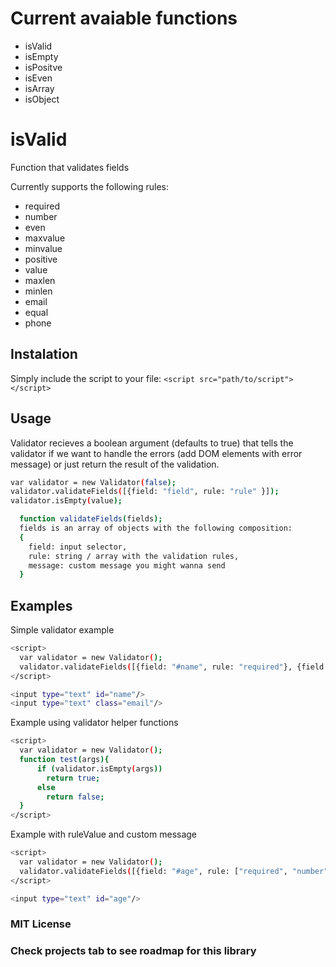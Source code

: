 # Current avaiable functions
  - isValid
  - isEmpty
  - isPositve
  - isEven
  - isArray
  - isObject

# isValid
Function that validates fields

Currently supports the following rules:
  - required
  - number
  - even
  - maxvalue
  - minvalue
  - positive
  - value
  - maxlen
  - minlen
  - email
  - equal
  - phone

## Instalation
Simply include the script to your file: ``<script src="path/to/script"></script>``

## Usage
Validator recieves a boolean argument (defaults to true) that tells the validator if we want to handle the errors (add DOM elements with error message) or just return the result of the validation.
```sh
var validator = new Validator(false);
validator.validateFields([{field: "field", rule: "rule" }]);
validator.isEmpty(value);
```

```sh
  function validateFields(fields);
  fields is an array of objects with the following composition:
  {
    field: input selector,
    rule: string / array with the validation rules,
    message: custom message you might wanna send
  }
```

## Examples

Simple validator example
```sh
<script>
  var validator = new Validator();
  validator.validateFields([{field: "#name", rule: "required"}, {field: "#email", rule: ["required", "email"]}]);
</script>

<input type="text" id="name"/>
<input type="text" class="email"/>
```

Example using validator helper functions

```sh
<script>
  var validator = new Validator();
  function test(args){
      if (validator.isEmpty(args)) 
        return true;
      else
        return false;
  }
</script>
```

Example with ruleValue and custom message

```sh
<script>
  var validator = new Validator();
  validator.validateFields([{field: "#age", rule: ["required", "number", "positive", {rule: "maxvalue", value: "120", message: "Come on, you're not that old!"}]}]);
</script>

<input type="text" id="age"/>
```

### MIT License

### Check projects tab to see roadmap for this library
